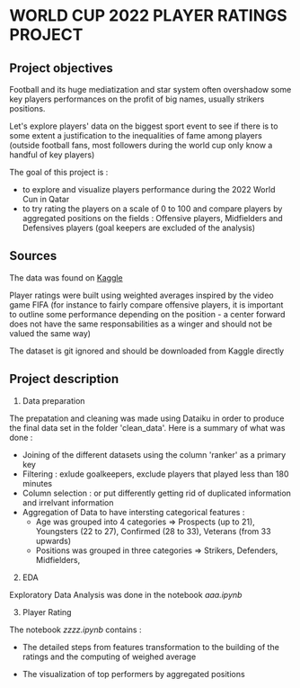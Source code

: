 # WORLD CUP 2022 PLAYER RATINGS PROJECT

## Project objectives

Football and its huge mediatization and star system often overshadow some key players performances on the profit of big names, usually strikers positions.

Let's explore players' data on the biggest sport event to see if there is to some extent a justification to the inequalities of fame among players (outside football fans,  most followers during the world cup only know a handful of key players)

The goal of this project is :
- to explore and visualize players performance during the 2022 World Cun in Qatar
- to try rating the players on a scale of 0 to 100 and compare players by aggregated positions on the fields : Offensive players, Midfielders and Defensives players (goal keepers are excluded of the analysis)

## Sources

The data was found on [Kaggle](https://www.kaggle.com/datasets/swaptr/fifa-world-cup-2022-player-data)

Player ratings were built using weighted averages inspired by the video game FIFA (for instance to fairly compare offensive players, it is important to outline some performance depending on the position - a center forward does not have the same responsabilities as a winger and should not be valued the same way)

The dataset is git ignored and should be downloaded from Kaggle directly

## Project description

1. Data preparation

The prepatation and cleaning was made using Dataiku in order to produce the final data set in the folder 'clean_data'. Here is a summary of what was done :

- Joining of the different datasets using the column 'ranker' as a primary key
- Filtering : exlude goalkeepers, exclude players that played less than 180 minutes
- Column selection : or put differently getting rid of duplicated information and irrelvant information
- Aggregation of Data to have intersting categorical features :
  - Age was grouped into 4 categories
  =>  Prospects (up to 21),
      Youngsters (22 to 27),
      Confirmed (28 to 33),
      Veterans (from 33 upwards)
  - Positions was grouped in three categories
  =>  Strikers,
      Defenders,
      Midfielders,

2. EDA

Exploratory Data Analysis was done in the notebook *aaa.ipynb*

3. Player Rating

The notebook *zzzz.ipynb* contains :

- The detailed steps from features transformation to the building of the ratings and the computing of weighed average

- The visualization of top performers by aggregated positions

